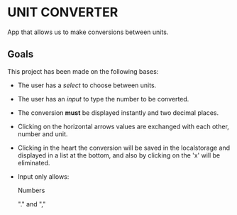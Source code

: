 # UNIT CONVERTER

App that allows us to make conversions between units.

## Goals

This project has been made on the following bases:

* The user has a *select* to choose between units. 
* The user has an *input* to type the number to be converted. 
* The conversion **must** be displayed instantly and two decimal places.
* Clicking on the horizontal arrows values are exchanged with each other, number and unit.
* Clicking in the heart the conversion will be saved in the localstorage and displayed in a list at the bottom, and also by clicking on the 'x' will be eliminated.
* Input only allows: 

  Numbers

  "." and ","

